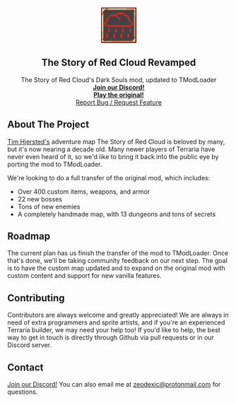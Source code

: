 <br />
<p align="center">
    <img src="icon.png" alt="tsorcRevampicon" width="80" height="80">

  <h2 align="center">The Story of Red Cloud Revamped</h3>

  <p align="center">
    The Story of Red Cloud's Dark Souls mod, updated to TModLoader 
    <br />
    <a href="https://discord.gg/tPkhZgJ"><strong>Join our Discord!</strong></a>
    <br />
    <a href="https://forums.terraria.org/index.php?threads/the-story-of-red-cloud-dark-souls-mod-2018-update.70670/"><strong>Play the original!</strong></a>
    <br />
    <a href="https://github.com/Zeodexic/tsorcRevamp/issues">Report Bug / Request Feature</a>
  </p>
</p>


## About The Project

[Tim Hjersted's](https://forums.terraria.org/index.php?members/tim-hjersted.57302/) adventure map The Story of Red Cloud is beloved by many, but it's now nearing a decade old. Many newer players of Terraria have never even heard of it, so we'd like to bring it back into the public eye by porting the mod to TModLoader.

We're looking to do a full transfer of the original mod, which includes:

* Over 400 custom items, weapons, and armor
* 22 new bosses
* Tons of new enemies
* A completely handmade map, with 13 dungeons and tons of secrets


## Roadmap

The current plan has us finish the transfer of the mod to TModLoader. Once that's done, we'll be taking community feedback on our next step. The goal is to have the custom map updated and to expand on the original mod with custom content and support for new vanilla features.


## Contributing

Contributors are always welcome and greatly appreciated! We are always in need of extra programmers and sprite artists, and if you're an experienced Terraria builder, we may need your help too! If you'd like to help, the best way to get in touch is directly through Github via pull requests or in our Discord server.


## Contact

[Join our Discord!](https://discord.gg/tPkhZgJ)
You can also email me at zeodexic@protonmail.com for questions.
